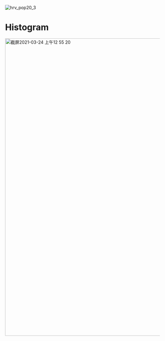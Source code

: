 
![hrv_pop20_3](https://user-images.githubusercontent.com/78221789/110253038-2de0f580-7fc3-11eb-978d-fefadb474d02.png)


# Histogram

<img width="970" alt="截屏2021-03-24 上午12 55 20" src="https://user-images.githubusercontent.com/78221789/112204490-ae078c00-8c4e-11eb-8e1f-c75ce00b5fb3.png">
